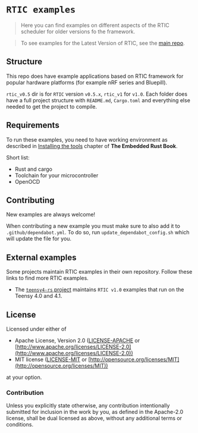 # `RTIC examples`

> Here you can find examples on different aspects of the RTIC scheduler for older versions fo the framework.

> To see examples for the Latest Version of RTIC, see the [main repo](https://github.com/rtic-rs/rtic).

## Structure

This repo does have example applications based on RTIC framework for popular hardware platforms (for example nRF series and Bluepill).

`rtic_v0.5` dir is for `RTIC` version `v0.5.x`, `rtic_v1` for `v1.0`.
Each folder does have a full project structure with `README.md`, `Cargo.toml` and everything else needed to get the project to compile.

## Requirements

To run these examples, you need to have working environment as described in [Installing the tools](https://rust-embedded.github.io/book/intro/install.html) chapter of **The Embedded Rust Book**.

Short list:

* Rust and cargo
* Toolchain for your microcontroller
* OpenOCD

## Contributing
New examples are always welcome!

When contributing a new example you must make sure to also add it to `.github/dependabot.yml`. To do so, run `update_dependabot_config.sh` which will update the file for you.

## External examples

Some projects maintain RTIC examples in their own repository. Follow these links to find more RTIC examples.

- The [`teensy4-rs` project](https://github.com/mciantyre/teensy4-rs) maintains `RTIC v1.0` examples that run on the Teensy 4.0 and 4.1.

## License

Licensed under either of

* Apache License, Version 2.0 ([LICENSE-APACHE](LICENSE-APACHE) or
  [http://www.apache.org/licenses/LICENSE-2.0](http://www.apache.org/licenses/LICENSE-2.0))
* MIT license ([LICENSE-MIT](LICENSE-MIT) or [http://opensource.org/licenses/MIT](http://opensource.org/licenses/MIT))

at your option.

### Contribution

Unless you explicitly state otherwise, any contribution intentionally submitted for inclusion in the
work by you, as defined in the Apache-2.0 license, shall be dual licensed as above, without any
additional terms or conditions.
